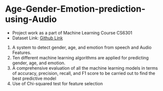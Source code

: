 # Age-Gender-Emotion-prediction-using-Audio
- Project work as a part of Machine Learning Course CS6301
- Dataset Link: <a href="https://github.com/Sadekeen20/cleaned-dataset-gender-age-emotion" target="_blank">Github Link</a> 

1) A system to detect gender, age, and emotion from speech and Audio Features. 
2) Ten different machine learning algorithms are applied for predicting gender, age, and emotion. 
3) A comprehensive evaluation of all the machine learning models in terms of accuracy, precision, recall, and F1 score to be carried out to find the best predictive model
4) Use of Chi-squared test for feature selection

